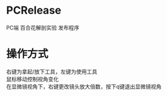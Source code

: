 # PCRelease
PC端 百合花解剖实验 发布程序
# 操作方式
右键为拿起/放下工具，左键为使用工具  
鼠标移动控制视角变化  
在显微镜视角下，右键更改镜头放大倍数，按下q键退出显微镜视角  
